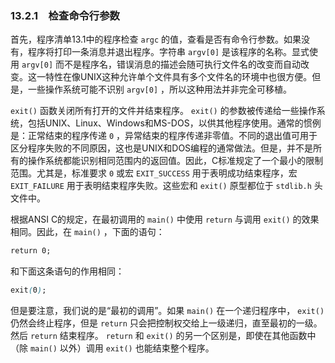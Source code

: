 ### 13.2.1　检查命令行参数

首先，程序清单13.1中的程序检查 `argc` 的值，查看是否有命令行参数。如果没有，程序将打印一条消息并退出程序。字符串 `argv[0]` 是该程序的名称。显式使用 `argv[0]` 而不是程序名，错误消息的描述会随可执行文件名的改变而自动改变。这一特性在像UNIX这种允许单个文件具有多个文件名的环境中也很方便。但是，一些操作系统可能不识别 `argv[0]` ，所以这种用法并非完全可移植。

`exit()` 函数关闭所有打开的文件并结束程序。 `exit()` 的参数被传递给一些操作系统，包括UNIX、Linux、Windows和MS-DOS，以供其他程序使用。通常的惯例是：正常结束的程序传递 `0` ，异常结束的程序传递非零值。不同的退出值可用于区分程序失败的不同原因，这也是UNIX和DOS编程的通常做法。但是，并不是所有的操作系统都能识别相同范围内的返回值。因此，C标准规定了一个最小的限制范围。尤其是，标准要求 `0` 或宏 `EXIT_SUCCESS` 用于表明成功结束程序，宏 `EXIT_FAILURE` 用于表明结束程序失败。这些宏和 `exit()` 原型都位于 `stdlib.h` 头文件中。

根据ANSI C的规定，在最初调用的 `main()` 中使用 `return` 与调用 `exit()` 的效果相同。因此，在 `main()` ，下面的语句：

```css
return 0;
```

和下面这条语句的作用相同：

```css
exit(0);
```

但是要注意，我们说的是“最初的调用”。如果 `main()` 在一个递归程序中， `exit()` 仍然会终止程序，但是 `return` 只会把控制权交给上一级递归，直至最初的一级。然后 `return` 结束程序。 `return` 和 `exit()` 的另一个区别是，即使在其他函数中（除 `main()` 以外）调用 `exit()` 也能结束整个程序。

